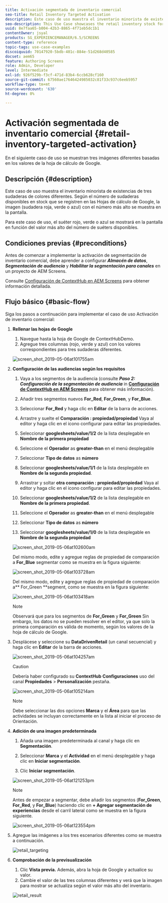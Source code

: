 ```yaml
---
title: Activación segmentada de inventario comercial
seo-title: Retail Inventory Targeted Activation
description: Este caso de uso muestra el inventario minorista de existencias de tres sudaderas de colores diferentes. Según el número de sudaderas disponibles en stock que se registren en las Hojas de cálculo de Google, la imagen (sudadera roja, verde o azul) con el número más alto se muestra en la pantalla.
seo-description: This Use Case showcases the retail inventory stock for three different colored sweatshirts. Depending on the number of sweatshirts available in stock that is recorded in Google Sheets, the image (red, green, or blue sweatshirt) with highest number is displayed on the screen.
uuid: 8e7faa65-b004-42b3-8865-4f71eb5dc1b1
contentOwner: jsyal
products: SG_EXPERIENCEMANAGER/6.5/SCREENS
content-type: reference
topic-tags: use-case-examples
discoiquuid: 70147920-5bdb-401c-884e-51d268d40585
docset: aem65
feature: Authoring Screens
role: Admin, Developer
level: Intermediate
exl-id: 926f529b-f3cf-471d-83b4-6ccb628cf160
source-git-commit: 67560ae17646424985032c81f33c937c6eeb5957
workflow-type: tm+mt
source-wordcount: '630'
ht-degree: 0%

---
```


# Activación segmentada de inventario comercial {#retail-inventory-targeted-activation}

En el siguiente caso de uso se muestran tres imágenes diferentes basadas en los valores de la hoja de cálculo de Google.

## Descripción {#description}

Este caso de uso muestra el inventario minorista de existencias de tres sudaderas de colores diferentes. Según el número de sudaderas disponibles en stock que se registren en las Hojas de cálculo de Google, la imagen (sudadera roja, verde o azul) con el número más alto se muestra en la pantalla.

Para este caso de uso, el suéter rojo, verde o azul se mostrará en la pantalla en función del valor más alto del número de suéters disponibles.

## Condiciones previas {#preconditions}

Antes de comenzar a implementar la activación de segmentación de inventario comercial, debe aprender a configurar ***Almacén de datos***, ***Segmentación de audiencia*** y ***Habilitar la segmentación para canales*** en un proyecto de AEM Screens.

Consulte [Configuración de ContextHub en AEM Screens](configuring-context-hub.md) para obtener información detallada.

## Flujo básico {#basic-flow}

Siga los pasos a continuación para implementar el caso de uso Activación de inventario comercial:

1. **Rellenar las hojas de Google**

   1. Navegue hasta la hoja de Google de ContextHubDemo.
   1. Agregue tres columnas (rojo, verde y azul) con los valores correspondientes para tres sudaderas diferentes.

   ![screen_shot_2019-05-06at101755am](assets/screen_shot_2019-05-06at101755am.png)

1. **Configuración de las audiencias según los requisitos**

   1. Vaya a los segmentos de la audiencia (consulte ***Paso 2: Configuración de la segmentación de audiencia*** in **[Configuración de ContextHub en AEM Screens](configuring-context-hub.md)** para obtener más información).

   1. Añadir tres segmentos nuevos **For_Red**, **For_Green**, y **For_Blue**.

   1. Seleccionar **For_Red** y haga clic en **Editar** de la barra de acciones.

   1. Arrastre y suelte el **Comparación : propiedad/propiedad** Vaya al editor y haga clic en el icono configurar para editar las propiedades.
   1. Seleccionar **googlesheets/value/1/2** de la lista desplegable en **Nombre de la primera propiedad**

   1. Seleccione el **Operador** as **greater-than** en el menú desplegable

   1. Seleccionar **Tipo de datos** as **número**

   1. Seleccionar **googlesheets/value/1/1** de la lista desplegable en **Nombre de la segunda propiedad**.

   1. Arrastrar y soltar **otra comparación : propiedad/propiedad** Vaya al editor y haga clic en el icono configurar para editar las propiedades.
   1. Seleccionar **googlesheets/value/1/2** de la lista desplegable en **Nombre de la primera propiedad**.

   1. Seleccione el **Operador** as **greater-than** en el menú desplegable

   1. Seleccionar **Tipo de datos** as **número**

   1. Seleccionar **googlesheets/value/1/0** de la lista desplegable en **Nombre de la segunda propiedad**

   ![screen_shot_2019-05-06at102600am](assets/screen_shot_2019-05-06at102600am.png)

   Del mismo modo, edite y agregue reglas de propiedad de comparación a **For_Blue** segmentar como se muestra en la figura siguiente:

   ![screen_shot_2019-05-06at103728am](assets/screen_shot_2019-05-06at103728am.png)

   Del mismo modo, edite y agregue reglas de propiedad de comparación a** For_Green **segment, como se muestra en la figura siguiente:

   ![screen_shot_2019-05-06at103418am](assets/screen_shot_2019-05-06at103418am.png)

   >[!NOTE]
   >
   >Observará que para los segmentos de **For_Green** y **For_Green** Sin embargo, los datos no se pueden resolver en el editor, ya que solo la primera comparación es válida de momento, según los valores de la hoja de cálculo de Google.

1. Desplácese y seleccione su **DataDrivenRetail** (un canal secuencial) y haga clic en **Editar** de la barra de acciones.

   ![screen_shot_2019-05-06at104257am](assets/screen_shot_2019-05-06at104257am.png)

   >[!CAUTION]
   >
   >Debería haber configurado su **ContextHub** **Configuraciones** uso del canal **Propiedades** > **Personalización** pestaña.

   ![screen_shot_2019-05-06at105214am](assets/screen_shot_2019-05-06at105214am.png)

   >[!NOTE]
   >
   >Debe seleccionar las dos opciones **Marca** y el **Área** para que las actividades se incluyan correctamente en la lista al iniciar el proceso de Orientación.

1. **Adición de una imagen predeterminada**

   1. Añada una imagen predeterminada al canal y haga clic en **Segmentación**.
   1. Seleccionar **Marca** y el **Actividad** en el menú desplegable y haga clic en **Iniciar segmentación**.

   1. Clic **Iniciar segmentación**.

   ![screen_shot_2019-05-06at121253pm](assets/screen_shot_2019-05-06at121253pm.png)

   >[!NOTE]
   >
   >Antes de empezar a segmentar, debe añadir los segmentos (**For_Green**, **For_Red**, y **For_Blue**) haciendo clic en **+ Agregar segmentación de experiencias** desde el carril lateral como se muestra en la figura siguiente.

   ![screen_shot_2019-05-06at123554pm](assets/screen_shot_2019-05-06at123554pm.png)

1. Agregue las imágenes a los tres escenarios diferentes como se muestra a continuación.

   ![retail_targeting](assets/retail_targeting.gif)

1. **Comprobación de la previsualización**

   1. Clic **Vista previa.** Además, abra la hoja de Google y actualice su valor.
   1. Cambie el valor de las tres columnas diferentes y verá que la imagen para mostrar se actualiza según el valor más alto del inventario.

   ![retail_result](assets/retail_result.gif)

